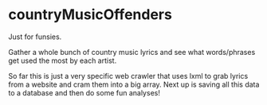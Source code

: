 # countryMusicOffenders
Just for funsies. 

Gather a whole bunch of country music lyrics and see what words/phrases get used the most by each artist.

So far this is just a very specific web crawler that uses lxml to grab lyrics from a website and cram them into a big array.
Next up is saving all this data to a database and then do some fun analyses!
